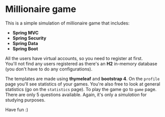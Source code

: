# Millionaire game
This is a simple simulation of
millionaire game that includes:
* **Spring MVC**
* **Spring Security**
* **Spring Data**
* **Spring Boot**

All the users have virtual accounts,
so you need to register at first.  
You'll not find any users registered as
there's an **H2** in-memory database (you 
don't have to do any configurations).

The templates are made using **thymeleaf**
 and **bootstrap 4**. On the `profile`
 page you'll see statistics of
 your games. You're also free to look at
 general statistics (go on the `statistics` 
 page). To play the game go to `game` page.
There are only 5 questions available.
Again, it's only a _simulation_ for 
studying purposes. 

Have fun :)



